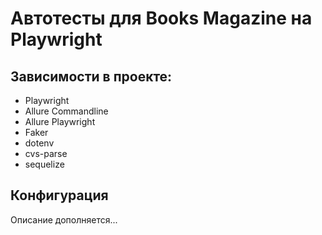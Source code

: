 # Автотесты для Books Magazine на Playwright

## Зависимости в проекте:
- Playwright
- Allure Commandline
- Allure Playwright
- Faker
- dotenv
- cvs-parse
- sequelize

## Конфигурация

Описание дополняется...